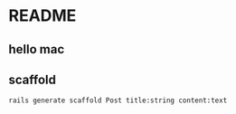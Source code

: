 # README

## hello mac

## scaffold

```bash
rails generate scaffold Post title:string content:text
```
